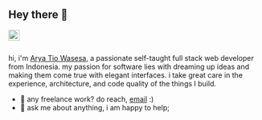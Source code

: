 ## Hey there 👋
<a href="https://www.instagram.com/aryyaak.k/">
  <img align="left" alt="Aryyakk Instagram" width="22px" src="https://raw.githubusercontent.com/hussainweb/hussainweb/main/icons/instagram.png" />
</a>
 
<br/>
<br/>

hi, i'm [Arya Tio Wasesa](https://github.com/aryaktmp), a passionate self-taught full stack web developer from Indonesia. my passion for software lies with dreaming up ideas and making them come true with elegant interfaces. i take great care in the experience, architecture, and code quality of the things I build.

<!--   <img align="right" alt="GIF" src="https://github.com/abhisheknaiidu/abhisheknaiidu/blob/master/code.gif?raw=true" width="500" height="320" /> -->
  
- 💼 any freelance work? do reach, [email](mailto:aryatiowasesa1306@gmail.com) :)
- 💬 ask me about anything, i am happy to help;
